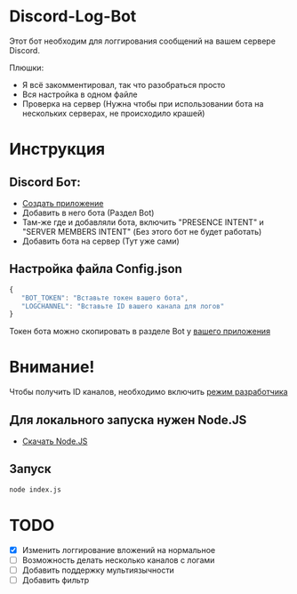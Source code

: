 # Discord-Log-Bot
Этот бот необходим для логгирования сообщений на вашем сервере Discord.

Плюшки:
 - Я всё закомментировал, так что разобраться просто
 - Вся настройка в одном файле
 - Проверка на сервер (Нужна чтобы при использовании бота на нескольких серверах, не происходило крашей)

# Инструкция

## Discord Бот:
 - [Создать приложение](https://discord.com/developers/applications)
 - Добавить в него бота (Раздел Bot)
 - Там-же где и добавляли бота, включить "PRESENCE INTENT" и "SERVER MEMBERS INTENT" (Без этого бот не будет работать)
 - Добавить бота на сервер (Тут уже сами)

## Настройка файла Config.json
 ```js
 {
    "BOT_TOKEN": "Вставьте токен вашего бота",
    "LOGCHANNEL": "Вставьте ID вашего канала для логов"
 }
 ```
 
 Токен бота можно скопировать в разделе Bot у [вашего приложения](https://discord.com/developers/applications)
 
 # Внимание!
 Чтобы получить ID каналов, необходимо включить [режим разработчика](https://discord.fandom.com/ru/wiki/Режим_разработчика)

## Для локального запуска нужен Node.JS
 - [Скачать Node.JS](https://nodejs.org/en/)

## Запуск
 ```sh
 node index.js
 ```

# TODO
 - [X] Изменить логгирование вложений на нормальное
 - [ ] Возможность делать несколько каналов с логами
 - [ ] Добавить поддержку мультиязычности
 - [ ] Добавить фильтр
